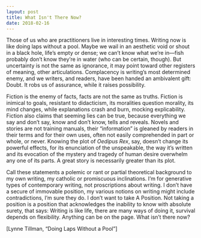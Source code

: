 ```yaml
---
layout: post
title: What Isn't There Now?
date: 2018-02-16
---
```

Those of us who are practitioners live in interesting times. Writing now is like doing laps without a pool. Maybe we wail in an aesthetic void or shout in a black hole, life’s empty or dense; we can’t know what we’re in––fish probably don’t know they’re in water (who can be certain, though). But uncertainty is not the same as ignorance, it may point toward other registers of meaning, other articulations. Complacency is writing’s most determined enemy, and we writers, and readers, have been handed an ambivalent gift: Doubt. It robs us of assurance, while it raises possibility. 

Fiction is the enemy of facts, facts are not the same as truths. Fiction is inimical to goals, resistant to didacticism, its moralities question morality, its mind changes, while explanations crash and burn, mocking explicability. Fiction also claims that seeming lies can be true, because everything we say and don’t say, know and don’t know, tells and reveals. Novels and stories are not training manuals, their “information” is gleaned by readers in their terms and for their own uses, often not easily comprehended in part or whole, or never. Knowing the plot of _Oedipus Rex_, say, doesn’t change its powerful effects, for its enunciation of the unspeakable, the way it’s written and its evocation of the mystery and tragedy of human desire overwhelm any one of its parts. A great story is necessarily greater than its plot. 

Call these statements a polemic or rant or partial theoretical background to my own writing, my catholic or promiscuous inclinations. I’m for generative types of contemporary writing, not proscriptions about writing. I don’t have a secure of immovable position, my various notions on writing might include contradictions, I’m sure they do. I don’t want to take A Position. Not taking a position is a position that acknowledges the inability to know with absolute surety, that says: Writing is like life, there are many ways of doing it, survival depends on flexibility. Anything can be on the page. What isn’t there now?

[Lynne Tillman, “Doing Laps Without a Pool”]
